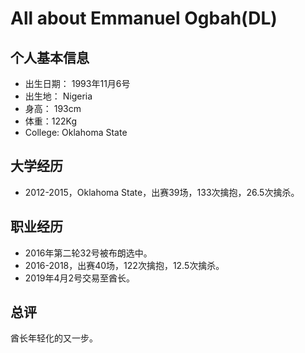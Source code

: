 # All about Emmanuel Ogbah(DL)


## 个人基本信息
- 出生日期： 1993年11月6号
- 出生地： Nigeria
- 身高： 193cm
- 体重：122Kg
- College: Oklahoma State

## 大学经历
- 2012-2015，Oklahoma State，出赛39场，133次擒抱，26.5次擒杀。

## 职业经历
- 2016年第二轮32号被布朗选中。
- 2016-2018，出赛40场，122次擒抱，12.5次擒杀。
- 2019年4月2号交易至酋长。


## 总评
酋长年轻化的又一步。
